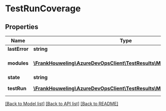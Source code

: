 # TestRunCoverage

## Properties
Name | Type | Description | Notes
------------ | ------------- | ------------- | -------------
**lastError** | **string** | Last Error | [optional] 
**modules** | [**\FrankHouweling\AzureDevOpsClient\TestResults\Model\ModuleCoverage[]**](ModuleCoverage.md) | List of Modules Coverage | [optional] 
**state** | **string** | State | [optional] 
**testRun** | [**\FrankHouweling\AzureDevOpsClient\TestResults\Model\ShallowReference**](ShallowReference.md) | Reference of test Run. | [optional] 

[[Back to Model list]](../README.md#documentation-for-models) [[Back to API list]](../README.md#documentation-for-api-endpoints) [[Back to README]](../README.md)


